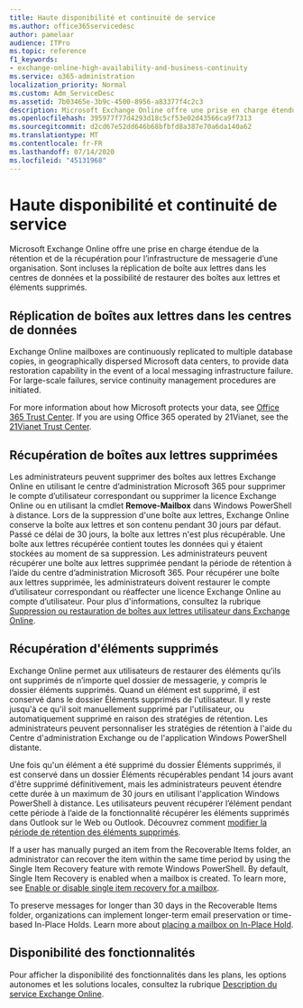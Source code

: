 ```yaml
---
title: Haute disponibilité et continuité de service
ms.author: office365servicedesc
author: pamelaar
audience: ITPro
ms.topic: reference
f1_keywords:
- exchange-online-high-availability-and-business-continuity
ms.service: o365-administration
localization_priority: Normal
ms.custom: Adm_ServiceDesc
ms.assetid: 7b03465e-3b9c-4500-8956-a83377f4c2c3
description: Microsoft Exchange Online offre une prise en charge étendue de la rétention et de la récupération pour l’infrastructure de messagerie d’une organisation. Sont incluses la réplication de boîte aux lettres dans les centres de données et la possibilité de restaurer des boîtes aux lettres et éléments supprimés.
ms.openlocfilehash: 395977f77d4293d18c5cf53e02d43566ca9f7313
ms.sourcegitcommit: d2cd67e52dd646b68bfbfd8a387e70a6da140a62
ms.translationtype: MT
ms.contentlocale: fr-FR
ms.lasthandoff: 07/14/2020
ms.locfileid: "45131968"
---
```

# <a name="high-availability-and-business-continuity"></a>Haute disponibilité et continuité de service

Microsoft Exchange Online offre une prise en charge étendue de la rétention et de la récupération pour l’infrastructure de messagerie d’une organisation. Sont incluses la réplication de boîte aux lettres dans les centres de données et la possibilité de restaurer des boîtes aux lettres et éléments supprimés.
  
## <a name="mailbox-replication-at-data-centers"></a>Réplication de boîtes aux lettres dans les centres de données

Exchange Online mailboxes are continuously replicated to multiple database copies, in geographically dispersed Microsoft data centers, to provide data restoration capability in the event of a local messaging infrastructure failure. For large-scale failures, service continuity management procedures are initiated.
  
For more information about how Microsoft protects your data, see [Office 365 Trust Center](https://go.microsoft.com/fwlink/p/?LinkId=299135). If you are using Office 365 operated by 21Vianet, see the [21Vianet Trust Center](https://www.21vbluecloud.com/office365/trustcenter/onlineservices.mdl).
  
## <a name="deleted-mailbox-recovery"></a>Récupération de boîtes aux lettres supprimées

Les administrateurs peuvent supprimer des boîtes aux lettres Exchange Online en utilisant le centre d’administration Microsoft 365 pour supprimer le compte d’utilisateur correspondant ou supprimer la licence Exchange Online ou en utilisant la cmdlet **Remove-Mailbox** dans Windows PowerShell à distance. Lors de la suppression d'une boîte aux lettres, Exchange Online conserve la boîte aux lettres et son contenu pendant 30 jours par défaut. Passé ce délai de 30 jours, la boîte aux lettres n'est plus récupérable. Une boîte aux lettres récupérée contient toutes les données qui y étaient stockées au moment de sa suppression. Les administrateurs peuvent récupérer une boîte aux lettres supprimée pendant la période de rétention à l’aide du centre d’administration Microsoft 365. Pour récupérer une boîte aux lettres supprimée, les administrateurs doivent restaurer le compte d’utilisateur correspondant ou réaffecter une licence Exchange Online au compte d’utilisateur. Pour plus d'informations, consultez la rubrique [Suppression ou restauration de boîtes aux lettres utilisateur dans Exchange Online](https://go.microsoft.com/fwlink/p/?LinkId=286992).
  
## <a name="deleted-item-recovery"></a>Récupération d'éléments supprimés

Exchange Online permet aux utilisateurs de restaurer des éléments qu’ils ont supprimés de n’importe quel dossier de messagerie, y compris le dossier éléments supprimés. Quand un élément est supprimé, il est conservé dans le dossier Éléments supprimés de l'utilisateur. Il y reste jusqu'à ce qu'il soit manuellement supprimé par l'utilisateur, ou automatiquement supprimé en raison des stratégies de rétention. Les administrateurs peuvent personnaliser les stratégies de rétention à l'aide du Centre d'administration Exchange ou de l'application Windows PowerShell distante.
  
Une fois qu'un élément a été supprimé du dossier Éléments supprimés, il est conservé dans un dossier Éléments récupérables pendant 14 jours avant d'être supprimé définitivement, mais les administrateurs peuvent étendre cette durée à un maximum de 30 jours en utilisant l'application Windows PowerShell à distance. Les utilisateurs peuvent récupérer l’élément pendant cette période à l’aide de la fonctionnalité récupérer les éléments supprimés dans Outlook sur le Web ou Outlook. Découvrez comment [modifier la période de rétention des éléments supprimés](https://go.microsoft.com/fwlink/p/?LinkId=286940).
  
If a user has manually purged an item from the Recoverable Items folder, an administrator can recover the item within the same time period by using the Single Item Recovery feature with remote Windows PowerShell. By default, Single Item Recovery is enabled when a mailbox is created. To learn more, see [Enable or disable single item recovery for a mailbox](https://go.microsoft.com/fwlink/p/?LinkID=286941).
  
To preserve messages for longer than 30 days in the Recoverable Items folder, organizations can implement longer-term email preservation or time-based In-Place Holds. Learn more about [placing a mailbox on In-Place Hold](https://go.microsoft.com/fwlink/p/?LinkId=271746).
  
## <a name="feature-availability"></a>Disponibilité des fonctionnalités

Pour afficher la disponibilité des fonctionnalités dans les plans, les options autonomes et les solutions locales, consultez la rubrique [Description du service Exchange Online](exchange-online-service-description.md).
  